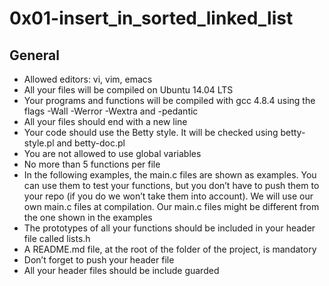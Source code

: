 # 0x01-insert_in_sorted_linked_list

## General
+ Allowed editors: vi, vim, emacs
+ All your files will be compiled on Ubuntu 14.04 LTS
+ Your programs and functions will be compiled with gcc 4.8.4 using the flags -Wall -Werror -Wextra and -pedantic
+ All your files should end with a new line
+ Your code should use the Betty style. It will be checked using betty-style.pl and betty-doc.pl
+ You are not allowed to use global variables
+ No more than 5 functions per file
+ In the following examples, the main.c files are shown as examples. You can use them to test your functions, but you don’t have to push them to your repo (if you do we won’t take them into account). We will use our own main.c files at compilation. Our main.c files might be different from the one shown in the examples
+ The prototypes of all your functions should be included in your header file called lists.h
+ A README.md file, at the root of the folder of the project, is mandatory
+ Don’t forget to push your header file
+ All your header files should be include guarded